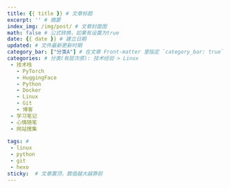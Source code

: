 ```yaml
---
title: {{ title }} # 文章标题
excerpt: '' # 摘要
index_img: /img/post/ # 文章封面图
math: false # 公式转换，如果有设置为true
date: {{ date }} # 建立日期
updated: # 文件最新更新时期
category_bar: ["分类A"] # 在文章 Front-matter 里指定 `category_bar: true` 才会展示分类，也可以通过 `category_bar: ["分类A"]` 来指定分类
categories: # 分类(有层次感): 技术经验 > Linux
 - 技术栈
   - PyTorch
   - HuggingFace
   - Python
   - Docker
   - Linux
   - Git
   - 博客
 - 学习笔记
 - 心情随笔
 - 网站搜集
 
tags: #  
 - linux
 - python
 - git
 - hexo
sticky:  # 文章置顶，数值越大越靠前
---
```

